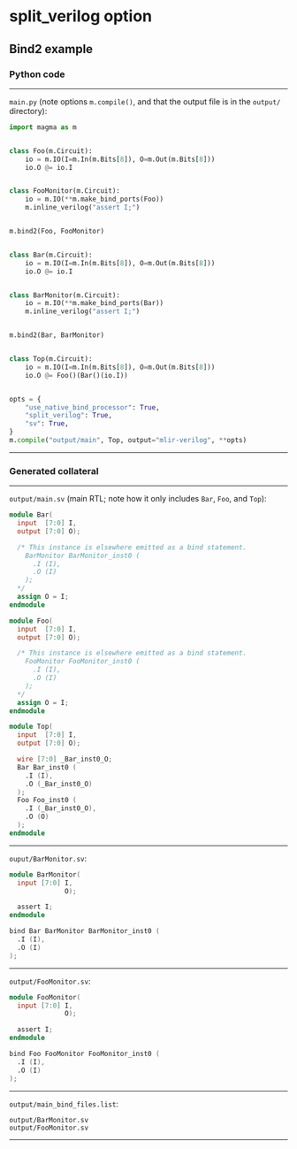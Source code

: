 # split_verilog option

## Bind2 example

### Python code
---

`main.py` (note options `m.compile()`, and that the output file is in the `output/` directory):
```python
import magma as m


class Foo(m.Circuit):
    io = m.IO(I=m.In(m.Bits[8]), O=m.Out(m.Bits[8]))
    io.O @= io.I


class FooMonitor(m.Circuit):
    io = m.IO(**m.make_bind_ports(Foo))
    m.inline_verilog("assert I;")


m.bind2(Foo, FooMonitor)


class Bar(m.Circuit):
    io = m.IO(I=m.In(m.Bits[8]), O=m.Out(m.Bits[8]))
    io.O @= io.I


class BarMonitor(m.Circuit):
    io = m.IO(**m.make_bind_ports(Bar))
    m.inline_verilog("assert I;")


m.bind2(Bar, BarMonitor)


class Top(m.Circuit):
    io = m.IO(I=m.In(m.Bits[8]), O=m.Out(m.Bits[8]))
    io.O @= Foo()(Bar()(io.I))


opts = {
    "use_native_bind_processor": True,
    "split_verilog": True,
    "sv": True,
}
m.compile("output/main", Top, output="mlir-verilog", **opts)
```

---

### Generated collateral

---
`output/main.sv` (main RTL; note how it only includes `Bar`, `Foo`, and `Top`):
```Verilog
module Bar(
  input  [7:0] I,
  output [7:0] O);

  /* This instance is elsewhere emitted as a bind statement.
    BarMonitor BarMonitor_inst0 (
      .I (I),
      .O (I)
    );
  */
  assign O = I;
endmodule

module Foo(
  input  [7:0] I,
  output [7:0] O);

  /* This instance is elsewhere emitted as a bind statement.
    FooMonitor FooMonitor_inst0 (
      .I (I),
      .O (I)
    );
  */
  assign O = I;
endmodule

module Top(
  input  [7:0] I,
  output [7:0] O);

  wire [7:0] _Bar_inst0_O;
  Bar Bar_inst0 (
    .I (I),
    .O (_Bar_inst0_O)
  );
  Foo Foo_inst0 (
    .I (_Bar_inst0_O),
    .O (O)
  );
endmodule


```
---
`ouput/BarMonitor.sv`:
```Verilog
module BarMonitor(
  input [7:0] I,
              O);

  assert I;
endmodule

bind Bar BarMonitor BarMonitor_inst0 (
  .I (I),
  .O (I)
);
```
---
`output/FooMonitor.sv`:
```Verilog
module FooMonitor(
  input [7:0] I,
              O);

  assert I;
endmodule

bind Foo FooMonitor FooMonitor_inst0 (
  .I (I),
  .O (I)
);
```
---
`output/main_bind_files.list`:
```
output/BarMonitor.sv
output/FooMonitor.sv
```
---
